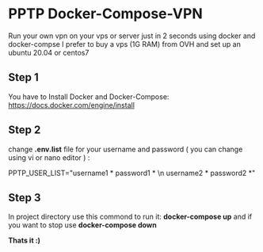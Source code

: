 # PPTP Docker-Compose-VPN
Run your own  vpn on your vps or server just in 2 seconds using docker and docker-compse
I prefer to buy a vps (1G RAM) from OVH and set up an ubuntu 20.04 or centos7

## Step 1
You have to Install Docker and Docker-Compose:
https://docs.docker.com/engine/install

## Step 2
change **.env.list** file for your username and password ( you can change using vi or nano editor ) :

PPTP_USER_LIST="username1 * password1 * \n username2 * password2 *"

## Step 3

In project directory use this commond to run it:
**docker-compose up**
and if you want to stop use **docker-compose down**

**Thats it :)**
